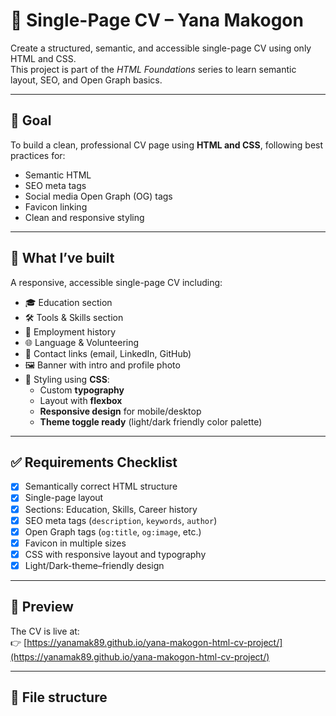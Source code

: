 # 🧾 Single-Page CV – Yana Makogon

Create a structured, semantic, and accessible single-page CV using only HTML and CSS.  
This project is part of the *HTML Foundations* series to learn semantic layout, SEO, and Open Graph basics.

---

## 🎯 Goal

To build a clean, professional CV page using **HTML and CSS**, following best practices for:

- Semantic HTML
- SEO meta tags
- Social media Open Graph (OG) tags
- Favicon linking
- Clean and responsive styling

---

## 🧠 What I’ve built

A responsive, accessible single-page CV including:

- 🎓 Education section  
- 🛠 Tools & Skills section  
- 💼 Employment history  
- 🌐 Language & Volunteering  
- 🔗 Contact links (email, LinkedIn, GitHub)  
- 🖼 Banner with intro and profile photo  
- 🎨 Styling using **CSS**:
  - Custom **typography**
  - Layout with **flexbox**
  - **Responsive design** for mobile/desktop
  - **Theme toggle ready** (light/dark friendly color palette)

---

## ✅ Requirements Checklist

- [x] Semantically correct HTML structure  
- [x] Single-page layout  
- [x] Sections: Education, Skills, Career history  
- [x] SEO meta tags (`description`, `keywords`, `author`)  
- [x] Open Graph tags (`og:title`, `og:image`, etc.)  
- [x] Favicon in multiple sizes  
- [x] CSS with responsive layout and typography  
- [x] Light/Dark-theme–friendly design  

---

## 📸 Preview

The CV is live at:  
👉 [https://yanamak89.github.io/yana-makogon-html-cv-project/](https://yanamak89.github.io/yana-makogon-html-cv-project/)

---

## 📂 File structure
